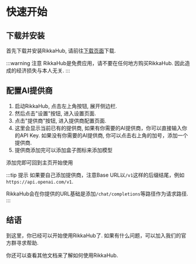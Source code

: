 # 快速开始

## 下载并安装

首先下载并安装RikkaHub, 请前往[下载页面](/download)下载.

:::warning 注意
RikkaHub是免费应用，请不要在任何地方购买RikkaHub. 因此造成的经济损失与本人无关.
:::

## 配置AI提供商

1. 启动RikkaHub, 点击左上角按钮, 展开侧边栏.
2. 然后点击"设置"按钮, 进入设置页面.
3. 点击"提供商"按钮, 进入提供商配置页面.
4. 这里会显示当前已有的提供商, 如果有你需要的AI提供商，你可以直接输入你的API Key. 如果没有你需要的AI提供商, 你可以点击右上角的加号，添加一个提供商.
5. 提供商添加完可以添加盒子图标来添加模型

添加完即可回到主页开始使用

:::tip 提示
如果要自己添加提供商，注意Base URL以`/v1`这样的后缀结尾，例如`https://api.openai.com/v1`.

RikkaHub会在你提供的URL基础是添加`/chat/completions`等路径作为请求路径.
:::

## 结语

到这里，你已经可以开始使用RikkaHub了. 如果有什么问题，可以加入我们的官方群寻求帮助.

你还可以查看其他文档来了解如何使用RikkaHub.
